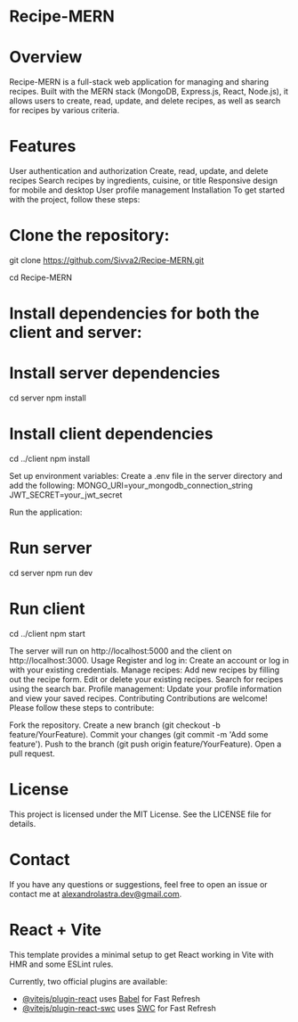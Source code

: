 # Recipe-MERN
# Overview
Recipe-MERN is a full-stack web application for managing and sharing recipes. Built with the MERN stack (MongoDB, Express.js, React, Node.js), it allows users to create, read, update, and delete recipes, as well as search for recipes by various criteria.

# Features
User authentication and authorization
Create, read, update, and delete recipes
Search recipes by ingredients, cuisine, or title
Responsive design for mobile and desktop
User profile management
Installation
To get started with the project, follow these steps:

# Clone the repository:
git clone https://github.com/Sivva2/Recipe-MERN.git

cd Recipe-MERN

# Install dependencies for both the client and server:

# Install server dependencies
cd server
npm install

# Install client dependencies
cd ../client
npm install

Set up environment variables: Create a .env file in the server directory and add the following:
MONGO_URI=your_mongodb_connection_string
JWT_SECRET=your_jwt_secret

Run the application:
# Run server
cd server
npm run dev

# Run client
cd ../client
npm start

The server will run on http://localhost:5000 and the client on http://localhost:3000.
Usage
Register and log in: Create an account or log in with your existing credentials.
Manage recipes:
Add new recipes by filling out the recipe form.
Edit or delete your existing recipes.
Search for recipes using the search bar.
Profile management: Update your profile information and view your saved recipes.
Contributing
Contributions are welcome! Please follow these steps to contribute:

Fork the repository.
Create a new branch (git checkout -b feature/YourFeature).
Commit your changes (git commit -m 'Add some feature').
Push to the branch (git push origin feature/YourFeature).
Open a pull request.

# License
This project is licensed under the MIT License. See the LICENSE file for details.

# Contact
If you have any questions or suggestions, feel free to open an issue or contact me at alexandrolastra.dev@gmail.com.


# React + Vite

This template provides a minimal setup to get React working in Vite with HMR and some ESLint rules.

Currently, two official plugins are available:

- [@vitejs/plugin-react](https://github.com/vitejs/vite-plugin-react/blob/main/packages/plugin-react/README.md) uses [Babel](https://babeljs.io/) for Fast Refresh
- [@vitejs/plugin-react-swc](https://github.com/vitejs/vite-plugin-react-swc) uses [SWC](https://swc.rs/) for Fast Refresh

